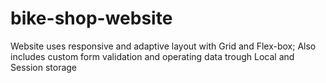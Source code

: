 # bike-shop-website
Website uses responsive and adaptive layout with Grid and Flex-box;
Also includes custom form validation and operating data trough Local and Session storage
